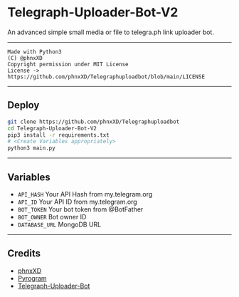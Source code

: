 # Telegraph-Uploader-Bot-V2

An advanced simple small media or file to telegra.ph link uploader bot.

---

```
Made with Python3
(C) @phnxXD
Copyright permission under MIT License
License -> https://github.com/phnxXD/Telegraphuploadbot/blob/main/LICENSE
```

---

## Deploy

```sh
git clone https://github.com/phnxXD/Telegraphuploadbot
cd Telegraph-Uploader-Bot-V2
pip3 install -r requirements.txt
# <Create Variables appropriately>
python3 main.py
```

---

## Variables

- `API_HASH` Your API Hash from my.telegram.org
- `API_ID` Your API ID from my.telegram.org
- `BOT_TOKEN` Your bot token from @BotFather
- `BOT_OWNER` Bot owner ID
- `DATABASE_URL` MongoDB URL

---

## Credits

- [phnxXD](https://github.com/phnxXD)
- [Pyrogram](https://github.com/pyrogram/pyrogram)
- [Telegraph-Uploader-Bot](https://github.com/phnxXD/Telegraphuploadbot)

